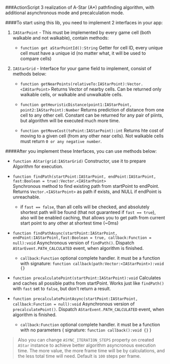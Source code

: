 

###ActionScript 3 realization of A-Star (A*) pathfinding algorithm, with additional asynchronous mode and precalculation mode.

####To start using this lib, you need to implement 2 interfaces in your app:

1. `IAStarPoint` - This must be implemented by every game cell (both walkable and not walkable), contain methods:
    * `function get aStarPointId():String`
    Getter for cell ID, every unique cell must have a unique id (no matter what, it will be used to compare cells)

2. `IAStarGrid` - Interface for your game field to implement, consist of methods below:
    * `function getNearPoints(relativeTo:IAStarPoint):Vector.<IAStarPoint>` 
        Returns Vector of nearby cells. Can be returned only walkable cells, or walkable and unwalkable cells.

    * `function getHeuristicDistance(point1:IAStarPoint, point2:IAStarPoint):Number`
        Returns prediction of distance from one cell to any other cell. Constant can be returned for any pair of piints, but algorithm will be executed much more time.

    * `function getMoveCost(toPoint:IAStarPoint):int`
        Returns hte cost of moving to a given cell (from any other near cells). Not walkable cells must return `0 or any negative number`.


####After you implement these Interfaces, you can use methods below:

- `function AStar(grid:IAStarGrid)` 
Constructor, use it to prepare Algorithm for execution.

- `function findPath(startPoint:IAStarPoint, endPoint:IAStarPoint, fast:Boolean = true):Vector.<IAStarPoint>`  
        Synchronous method to find existing path from startPoint to endPoint. Returns `Vector.<IAStarPoint>` as path if exists, 
        and NULL if endPoint is unreachable.        
  - if `fast == false`, than all cells will be checked, and absolutely shortest path will be found (that not  guaranteed if `fast == true`), also will be enabled caching, that allows you to get path from current start point to any other at shortest time (~0ms)

- `function findPathAsync(startPoint:IAStarPoint, endPoint:IAStarPoint,fast:Boolean = true, callback:Function = null):void`
    Asynchronous version of `findPath()`. Dispatch `AStarEvent.PATH_CALCULATED` event, when algorithm is finished.        
  - `callback:Function` optional complete handler. it must be a function with signature: `function callback(path:Vector:<IAStarPoint>):void {}`

- `function precalculatePoint(startPoint:IAStarPoint):void`  Calculates and caches all possible paths from startPoint. 
        Works just like `findPath()` with `fast` set to `false`, but don't return a result. 

- `function precalculatePointAsync(startPoint:IAStarPoint, callback:Function = null):void` 
    Asynchronous version of `precalculatePoint()`. Dispatch `AStarEvent.PATH_CALCULATED` event, when algorithm is finished.
  - `callback:Function` optional complete handler. it must be a function with no parameters ( signature: `function callback():void {}` )


> Also you can change `ASYNC_ITERATION_STEPS` property on created `AStar` instance to achieve better algorithm asyncronous execution time. The more value, the more frame time will be by calculations, and the less total time will need. Default is `100` steps per frame.
